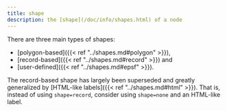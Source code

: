 ```yaml
---
title: shape
description: the [shape](/doc/info/shapes.html) of a node
---
```

There are three main types of shapes:

* [polygon-based]({{< ref "../shapes.md#polygon" >}}),
* [record-based]({{< ref "../shapes.md#record" >}}) and
* [user-defined]({{< ref "../shapes.md#epsf" >}}).

The record-based shape has largely been superseded and greatly generalized by
[HTML-like labels]({{< ref "../shapes.md#html" >}}). That is, instead of using `shape=record`,
consider using `shape=none` and an HTML-like label.
